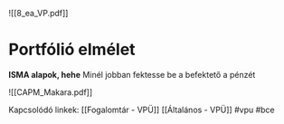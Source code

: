 ![[8_ea_VP.pdf]]
# Portfólió elmélet
**ISMA alapok, hehe**
Minél jobban fektesse be a befektető a pénzét

![[CAPM_Makara.pdf]]


Kapcsolódó linkek:
[[Fogalomtár - VPÜ]]
[[Általános - VPÜ]]
#vpu
#bce
